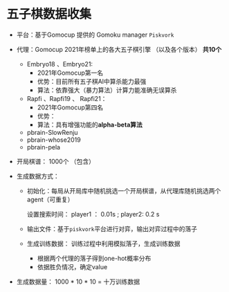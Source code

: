 # 五子棋数据收集

- 平台：基于Gomocup 提供的 Gomoku  manager `Piskvork`  

- 代理：Gomocup 2021年榜单上的各大五子棋引擎 （以及各个版本） **共10个**

  - Embryo18 、Embryo21:   
    - 2021年Gomocup第一名
    - 优势：目前所有五子棋AI中算杀能力最强
    - 算法：依靠强大（暴力算法）计算力能准确无误算杀
  - Rapfi 、Rapfi19 、 Rapfi21：
    - 2021年Gomocup第四名
    - 优势：
    - 算法：具有增强功能的**alpha-beta算法**
  - pbrain-SlowRenju
  - pbrain-whose2019
  - pbrain-pela

- 开局棋谱： 1000个 （包含）

- 生成数据方式：

  - 初始化：每局从开局库中随机挑选一个开局棋谱，从代理库随机挑选两个agent（可重复）

    设置搜索时间： player1 ： 0.01s  ;  player2: 0.2 s

  - 输出文件：基于`piskvork`平台进行对弈，输出对弈过程中的落子

  - 生成训练数据： 训练过程中利用模拟落子，生成训练数据

    - 根据两个代理的落子得到one-hot概率分布
    - 依据胜负情况，确定value

- 生成数据量： 1000 *  10 * 10 = 十万训练数据

  